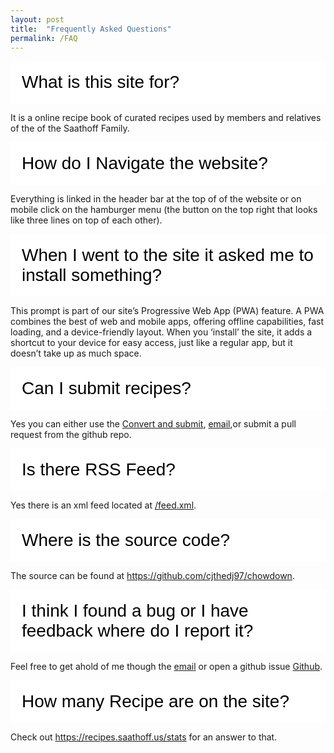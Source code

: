 ```yaml
---
layout: post
title:  "Frequently Asked Questions"
permalink: /FAQ
---
```


<!DOCTYPE html>

<head>
<style>
.collapsible {
  background-color: #fff;
  color: black;
  cursor: pointer;
  padding: 18px;
  width: 100%;
  border: none;
  text-align: left;
  outline: none;
  font-size: 1.75rem;
}

.active, .collapsible:hover {
  background-color: #007bffcc;
}

.content {
  padding: 0 18px;
  max-height: 0;
  overflow: hidden;
  transition: max-height 0.2s ease-out;
  background-color: #f8f9fa;
}
</style>
</head>
<body>

<button class="collapsible">What is this site for?</button>
<div class="content">
  <p>It is a online recipe book of curated recipes used by members and relatives of the of the Saathoff Family.</p>
</div>
<button class="collapsible">How do I Navigate the website?</button>
<div class="content">
  <p>Everything is linked in the header bar at the top of of the website or on mobile click on the hamburger menu (the button on the top right that looks like three lines on top of each other).</p>
</div>

<button class="collapsible">When I went to the site it asked me to install something?</button>
<div class="content">
<p>This prompt is part of our site’s Progressive Web App (PWA) feature. A PWA combines the best of web and mobile apps, offering offline capabilities, fast loading, and a device-friendly layout. When you ‘install’ the site, it adds a shortcut to your device for easy access, just like a regular app, but it doesn’t take up as much space.</p>
</div>

<button class="collapsible">Can I submit recipes?</button>
<div class="content">
<p>Yes you can either use the <a href="/convert">Convert and submit</a>, <a href="mailto:recipes@saathoff.us?subject=Recipe Submission">email</a>,or submit a pull request from the github repo.</p>
</div>

<button class="collapsible">Is there RSS Feed?</button>
<div class="content">
<p>Yes there is an xml feed located at <a href="/feed.xml">/feed.xml</a>.</p>
</div>

<button class="collapsible">Where is the source code?</button>
<div class="content">
<p>The source can be found at <a href="https://github.com/cjthedj97/chowdown">https://github.com/cjthedj97/chowdown</a>.</p>
</div>

<button class="collapsible">I think I found a bug or I have feedback where do I report it?</button>
<div class="content">
<p>Feel free to get ahold of me though the <a href="mailto:recipes@saathoff.us?subject=Site Feedback">email</a> or open a github issue <a href="https://github.com/cjthedj97/chowdown/issues/new/choose">Github</a>.</p>
</div>

<button class="collapsible">How many Recipe are on the site?</button>
<div class="content">
<p>Check out <a href="/stats">https://recipes.saathoff.us/stats</a> for an answer to that.</p>
</div>

<script>
var coll = document.getElementsByClassName("collapsible");
var i;

for (i = 0; i < coll.length; i++) {
  coll[i].addEventListener("click", function() {
    this.classList.toggle("active");
    var content = this.nextElementSibling;
    if (content.style.maxHeight){
      content.style.maxHeight = null;
    } else {
      content.style.maxHeight = content.scrollHeight + "px";
    } 
  });
}
</script>